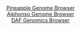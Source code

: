<div id="Pineapple_Genome_Browser" align="center">
  <a href="https://igv.org/app/?sessionURL=blob:zZNda9swGIX_i6BlA8eW7diODWUkTbqGfoWmSdaUYhRZttXKkiopTtuQ_z6tbOxmheZiY6AL6UXSe87Roy1oidJUcJCBwPUj1_eBA3QtNlPUSEYuUUM0yErENHGAIiVRhGMCsi0okTZodn1uT9bGSJ15HjWy0yBeCVeHLmrQq.Boo10sGu9YMIZWQiEjlPYGCrXCo1Xb2ZAVktK1vUM38gpkkIeYrAXXwpOEV_nG3pf_KuUV4aIhebNmhr4JyK0eq7FwS_Slv5j2MSZan5GXcXHUPxv35.FotvwaHy9nV6eLWbw4nNKKI7NW5KgwdHjxsKrHOL0ZXR0Eg2c1ZPOng.CkWV7apT4Ih4ejZ0kV0Ud.4vfCCMJeYOOhvCDP_5NzO.ie7jdGW6dYDoLht3hQDKKJDC9Oqnr4gGT1jvOdA5jAa8sDwLVKMh86IYydKIg7P6Z.z4EwtfkoQUF2d.8AoxB.tNvvtsC8SEsN0ORp_QaQA4QqiAJZJ4Uw8dM0iLpJF6apv3O2YK3Y3wv3ZHadJjDoB0Gcl5QZi3SRay61izh3W1y61eueaS5mk8mEw2jZ3qxvu6eP8.uCdOOC6Qj.McvQ.ret3x7QGv2Ion_C3UeEuGa1L2zhJb6qx.PTJz3sjW5u5ylNcHK.nNpfNrh4N6D9wimFapCx.23FLn_y1iJFETe20FJNV5RR87KwOYoNyPwgtNgCLJiwHAJVrT5BBzp.BD__xjPc3e..Aw--">Pineapple Genome Browser</a>
</div>
<div id="Alphonso_Genome_Browser" align="center">
  <a href="https://igv.org/app/?sessionURL=blob:zZJda9swGIX_i6BlA8eW_JHUhjK8NNnamH7EzcdSipFt2VFqS66kxElD_vu0srGbFZqLjYEupJdXes85evZgQ4SknIEA2CbyTISAAeSStzGum4pc45pIEBS4ksQAghREEJYREOxBgaXCk3Gkby6VamRgWVQ1nRqzkpvSMXGNXzjDrTQzXlt9XlU45QIrLqT1WeANt2i56bQkxU1j6tmO6Vk5VtjCVbPkTHKrIaxMWv1e8quUlITxmiT1ulL0VUCi9WiNuVngT.EsDrOMSDkiu8v8PBxdhlNnMFl86fYXk5uvs0l3dhrTkmG1FuT8shgO5ZS6dOUO6KiMVjdRGUZjkV23J87F6WDbUEHkOeqhM8eD0HN1MJTlZPs_edaLHun7TvSfZ3P4lDbRLqzX8QJGJ_ZwlMZzMfz2hvODASqerTUJIFuKXoCg4cCu4dndzo8tOjMg9HU.glMQPDwaQAmcPen2hz1Qu0bzAiR5Xr.iYwAuciJA0PEh7CHftz2350LfRwdjD9ai.nvhDidjvwft0La7SUErpWHOE8kaaWLGzE1WmOXLkWlGq3F8z7zplmV917bFyk_RlXc7u3X.nKWn_evRrx.ojb5H0T_h7j1CTJUeC9tkrsrt2d1iGaOpfVHguUYt90O3de4Hbwd0XDgFFzVWul9X9PEnbxssKGZKFzZU0pRWVO1mOkfeggDZjsYWZLzimkMgyvQDNKCBPPjxN57O4fHwHQ--">Alphonso Genome Browser</a>
</div>


<div id="DAF_Genomics_Browser" align="center">
  <a href="https://igv.org/app/?sessionURL=blob:tZFra9swFIb_iyD95Ktsx7EhDG9L1rRLN5q5Zi0lnNnHthbbciV5aRPy3yvSjsEujEEHkpA4l_c9evbkGwrJeEdiQi03sFyXGETWfLuCtm_wAlqUJC6hkWgQgSUK7HIk8Z6UIBWkl.91Za1UL2PbLqA0K.x4y3JpSc.C3pR8UDXqVJNa0MKOd7CVVs5bnazAhqaveSe5DXmOUpqO3WNXrbegj..x9bElrtuhUeyoutYmtLHCKkG7ZV2B938x8h.U9WKvkmyVHOvP8WFRTJPzRXLlzdLrd.M31.mH0ywdZycrVnWgBoHTj0X1OZJsyfwljOh8t6jSJFD5mXfqfHJG3tuT2X3PBMqpG7oTL3CcKCQHgzQ8HzQEktfCjV3fCOnEoL5vPl.9YKx_QXBG4ptbgygB.Uan3.yJeug1KiLxbjhSMwgXBQoSm5HjhG4U0cAPfSeK3IOxJ4NoXpjlPL2MQocmlI6tL9Bq_ZI1xw_UQr8GXwrkT531_ldQ2Yi.vgiyJX7dTOp5uglXszOeLHZXPdWR5W9RRXqCP45WctGC0qGn5zMYaLRii536QcY73B4eAQ--">DAF Genomics Browser</a>
</div>
